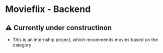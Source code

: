 # Movieflix - Backend

## ⚠️ Currently under constructinon

- This is an internship project, which recommends movies based on the category
